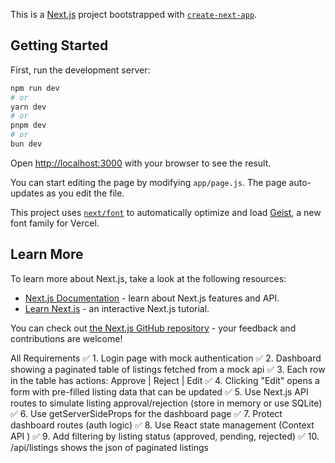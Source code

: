 This is a [Next.js](https://nextjs.org) project bootstrapped with [`create-next-app`](https://github.com/vercel/next.js/tree/canary/packages/create-next-app).

## Getting Started

First, run the development server:

```bash
npm run dev
# or
yarn dev
# or
pnpm dev
# or
bun dev
```

Open [http://localhost:3000](http://localhost:3000) with your browser to see the result.

You can start editing the page by modifying `app/page.js`. The page auto-updates as you edit the file.

This project uses [`next/font`](https://nextjs.org/docs/app/building-your-application/optimizing/fonts) to automatically optimize and load [Geist](https://vercel.com/font), a new font family for Vercel.

## Learn More

To learn more about Next.js, take a look at the following resources:

- [Next.js Documentation](https://nextjs.org/docs) - learn about Next.js features and API.
- [Learn Next.js](https://nextjs.org/learn) - an interactive Next.js tutorial.

You can check out [the Next.js GitHub repository](https://github.com/vercel/next.js) - your feedback and contributions are welcome!

All Requirements
✅ 1. Login page with mock authentication
✅ 2. Dashboard showing a paginated table of listings fetched from a mock api
✅ 3. Each row in the table has actions:  Approve |  Reject |  Edit
✅ 4. Clicking "Edit" opens a form with pre-filled listing data that can be updated
✅ 5. Use Next.js API routes to simulate listing approval/rejection (store in memory or use SQLite)
✅ 6. Use getServerSideProps for the dashboard page
✅ 7. Protect dashboard routes (auth logic)
✅ 8. Use React state management (Context API )
✅ 9. Add filtering by listing status (approved, pending, rejected)
✅ 10. /api/listings shows the json of paginated listings
